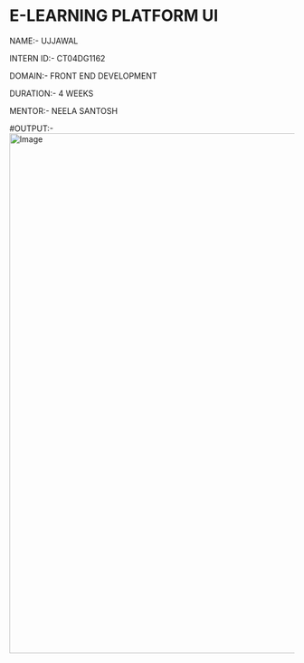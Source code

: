 # E-LEARNING PLATFORM UI

NAME:- UJJAWAL

INTERN ID:- CT04DG1162

DOMAIN:- FRONT END DEVELOPMENT

DURATION:- 4 WEEKS

MENTOR:- NEELA SANTOSH

#OUTPUT:- <img width="1886" height="920" alt="Image" src="https://github.com/user-attachments/assets/2d9f0e2c-6e92-43b4-ab0f-8da247452663" />

